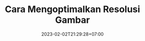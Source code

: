 ---
title: 'Cara Mengoptimalkan Resolusi Gambar'
date: 2023-02-02T21:29:28+07:00
tags: ['tools', 'linux']
draft: true
---